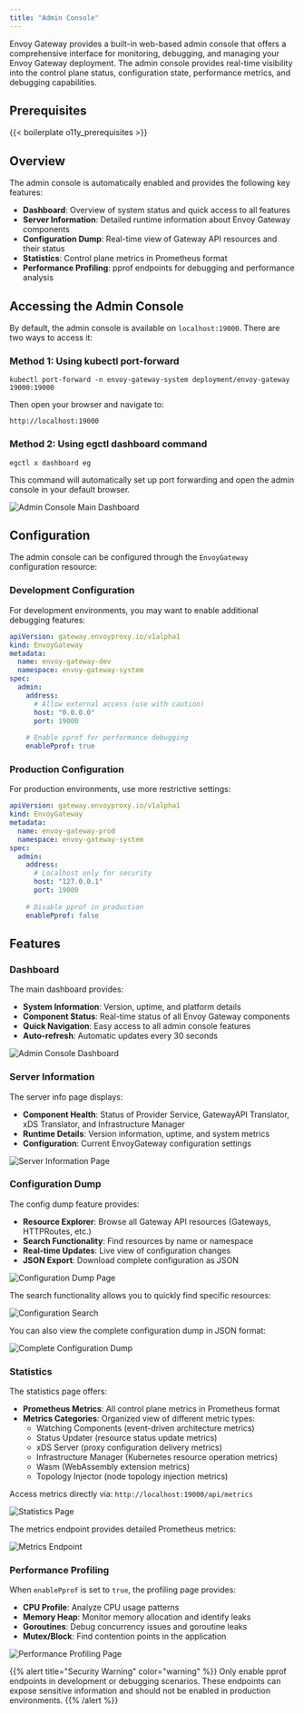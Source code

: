 ```yaml
---
title: "Admin Console"
---
```


Envoy Gateway provides a built-in web-based admin console that offers a comprehensive interface for monitoring, debugging, and managing your Envoy Gateway deployment. The admin console provides real-time visibility into the control plane status, configuration state, performance metrics, and debugging capabilities.

## Prerequisites

{{< boilerplate o11y_prerequisites >}}

## Overview

The admin console is automatically enabled and provides the following key features:

- **Dashboard**: Overview of system status and quick access to all features
- **Server Information**: Detailed runtime information about Envoy Gateway components
- **Configuration Dump**: Real-time view of Gateway API resources and their status
- **Statistics**: Control plane metrics in Prometheus format
- **Performance Profiling**: pprof endpoints for debugging and performance analysis

## Accessing the Admin Console

By default, the admin console is available on `localhost:19000`. There are two ways to access it:

### Method 1: Using kubectl port-forward

```shell
kubectl port-forward -n envoy-gateway-system deployment/envoy-gateway 19000:19000
```

Then open your browser and navigate to:

```text
http://localhost:19000
```

### Method 2: Using egctl dashboard command

```shell
egctl x dashboard eg
```

This command will automatically set up port forwarding and open the admin console in your default browser.

![Admin Console Main Dashboard](/img/admin_main.png)

## Configuration

The admin console can be configured through the `EnvoyGateway` configuration resource:

### Development Configuration

For development environments, you may want to enable additional debugging features:

```yaml
apiVersion: gateway.envoyproxy.io/v1alpha1
kind: EnvoyGateway
metadata:
  name: envoy-gateway-dev
  namespace: envoy-gateway-system
spec:
  admin:
    address:
      # Allow external access (use with caution)
      host: "0.0.0.0"
      port: 19000
    
    # Enable pprof for performance debugging
    enablePprof: true
```

### Production Configuration

For production environments, use more restrictive settings:

```yaml
apiVersion: gateway.envoyproxy.io/v1alpha1
kind: EnvoyGateway
metadata:
  name: envoy-gateway-prod
  namespace: envoy-gateway-system
spec:
  admin:
    address:
      # Localhost only for security
      host: "127.0.0.1"
      port: 19000
    
    # Disable pprof in production
    enablePprof: false
```

## Features

### Dashboard

The main dashboard provides:

- **System Information**: Version, uptime, and platform details
- **Component Status**: Real-time status of all Envoy Gateway components
- **Quick Navigation**: Easy access to all admin console features
- **Auto-refresh**: Automatic updates every 30 seconds

![Admin Console Dashboard](/img/admin_main.png)

### Server Information

The server info page displays:

- **Component Health**: Status of Provider Service, GatewayAPI Translator, xDS Translator, and Infrastructure Manager
- **Runtime Details**: Version information, uptime, and system metrics
- **Configuration**: Current EnvoyGateway configuration settings

![Server Information Page](/img/admin_server_info.png)

### Configuration Dump

The config dump feature provides:

- **Resource Explorer**: Browse all Gateway API resources (Gateways, HTTPRoutes, etc.)
- **Search Functionality**: Find resources by name or namespace
- **Real-time Updates**: Live view of configuration changes
- **JSON Export**: Download complete configuration as JSON

![Configuration Dump Page](/img/admin_config_dump.png)

The search functionality allows you to quickly find specific resources:

![Configuration Search](/img/admin_config_dump_search.png)

You can also view the complete configuration dump in JSON format:

![Complete Configuration Dump](/img/admin_config_dump_all.png)

### Statistics

The statistics page offers:

- **Prometheus Metrics**: All control plane metrics in Prometheus format
- **Metrics Categories**: Organized view of different metric types:
  - Watching Components (event-driven architecture metrics)
  - Status Updater (resource status update metrics)
  - xDS Server (proxy configuration delivery metrics)
  - Infrastructure Manager (Kubernetes resource operation metrics)
  - Wasm (WebAssembly extension metrics)
  - Topology Injector (node topology injection metrics)

Access metrics directly via: `http://localhost:19000/api/metrics`

![Statistics Page](/img/admin_stats.png)

The metrics endpoint provides detailed Prometheus metrics:

![Metrics Endpoint](/img/admin_metrics.png)

### Performance Profiling

When `enablePprof` is set to `true`, the profiling page provides:

- **CPU Profile**: Analyze CPU usage patterns
- **Memory Heap**: Monitor memory allocation and identify leaks
- **Goroutines**: Debug concurrency issues and goroutine leaks
- **Mutex/Block**: Find contention points in the application

![Performance Profiling Page](/img/admin_profiling.png)

{{% alert title="Security Warning" color="warning" %}}
Only enable pprof endpoints in development or debugging scenarios. These endpoints can expose sensitive information and should not be enabled in production environments.
{{% /alert %}}
